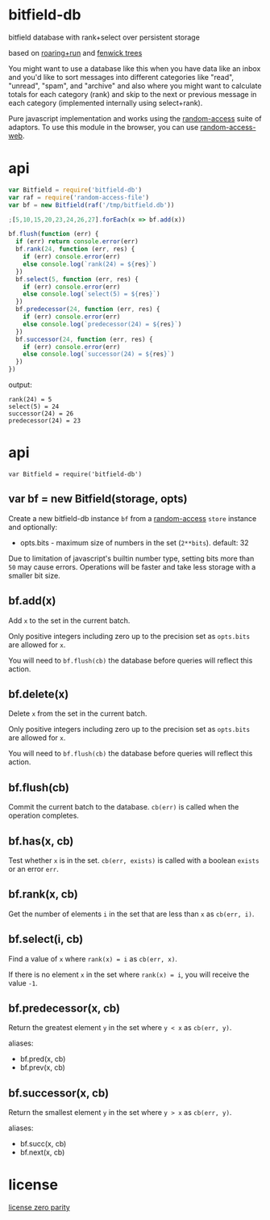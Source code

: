 # bitfield-db

bitfield database with rank+select over persistent storage

based on [roaring+run][] and [fenwick trees][]

You might want to use a database like this when you have data like an inbox
and you'd like to sort messages into different categories like "read", "unread",
"spam", and "archive" and also where you might want to calculate totals for each
category (rank) and skip to the next or previous message in each category
(implemented internally using select+rank).

Pure javascript implementation and works using the [random-access][] suite of
adaptors. To use this module in the browser, you can use [random-access-web][].

[roaring+run]: https://arxiv.org/pdf/1603.06549.pdf
[fenwick trees]: https://en.wikipedia.org/wiki/Fenwick_tree
[random-access]: https://github.com/random-access-storage/random-access-storage
[random-access-web]: https://github.com/random-access-storage/random-access-web

# api

``` js
var Bitfield = require('bitfield-db')
var raf = require('random-access-file')
var bf = new Bitfield(raf('/tmp/bitfield.db'))

;[5,10,15,20,23,24,26,27].forEach(x => bf.add(x))

bf.flush(function (err) {
  if (err) return console.error(err)
  bf.rank(24, function (err, res) {
    if (err) console.error(err)
    else console.log(`rank(24) = ${res}`)
  })
  bf.select(5, function (err, res) {
    if (err) console.error(err)
    else console.log(`select(5) = ${res}`)
  })
  bf.predecessor(24, function (err, res) {
    if (err) console.error(err)
    else console.log(`predecessor(24) = ${res}`)
  })
  bf.successor(24, function (err, res) {
    if (err) console.error(err)
    else console.log(`successor(24) = ${res}`)
  })
})
```

output:

```
rank(24) = 5
select(5) = 24
successor(24) = 26
predecessor(24) = 23
```

# api

```
var Bitfield = require('bitfield-db')
```

## var bf = new Bitfield(storage, opts)

Create a new bitfield-db instance `bf` from a [random-access][] `store` instance
and optionally:

* opts.bits - maximum size of numbers in the set (`2**bits`). default: 32

Due to limitation of javascript's builtin number type, setting bits more than
`50` may cause errors. Operations will be faster and take less storage with a
smaller bit size.

## bf.add(x)

Add `x` to the set in the current batch.

Only positive integers including zero up to the precision set as `opts.bits` are
allowed for `x`.

You will need to `bf.flush(cb)` the database before queries will reflect this
action.

## bf.delete(x)

Delete `x` from the set in the current batch.

Only positive integers including zero up to the precision set as `opts.bits` are
allowed for `x`.

You will need to `bf.flush(cb)` the database before queries will reflect this
action.

## bf.flush(cb)

Commit the current batch to the database. `cb(err)` is called when the operation
completes.

## bf.has(x, cb)

Test whether `x` is in the set. `cb(err, exists)` is called with a boolean
`exists` or an error `err`.

## bf.rank(x, cb)

Get the number of elements `i` in the set that are less than `x` as
`cb(err, i)`.

## bf.select(i, cb)

Find a value of `x` where `rank(x) = i` as `cb(err, x)`.

If there is no element `x` in the set where `rank(x) = i`, you will receive the
value `-1`.

## bf.predecessor(x, cb)

Return the greatest element `y` in the set where `y < x` as `cb(err, y)`.

aliases:

* bf.pred(x, cb)
* bf.prev(x, cb)

## bf.successor(x, cb)

Return the smallest element `y` in the set where `y > x` as `cb(err, y)`.

aliases:

* bf.succ(x, cb)
* bf.next(x, cb)

# license

[license zero parity](https://licensezero.com/licenses/parity)

